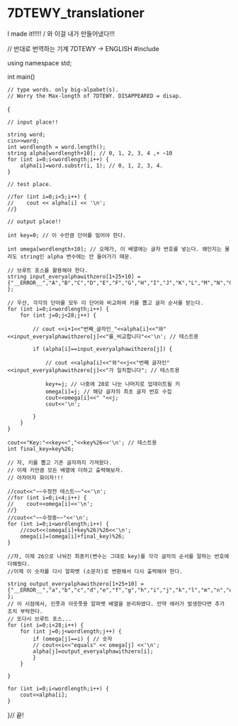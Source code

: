 # 7DTEWY_translationer
I made it!!!!! / 와 이걸 내가 만들어냈다!!!

// 반대로 번역하는 기계 7DTEWY -> ENGLISH
#include <iostream>

using namespace std;

int main()
    
    // type words. only big-alpabet(s).
    // Worry the Max-longth of 7DTEWY. DISAPPEARED = disap.
    
{   
    
    // input place!!
    
    string word;
    cin>>word;
    int wordlength = word.length();
    string alpha[wordlength+10]; // 0, 1, 2, 3, 4 ,+ ~10
    for (int i=0;i<wordlength;i++) {
        alpha[i]=word.substr(i, 1); // 0, 1, 2, 3, 4.
    }
    
    // test place.
    
    //for (int i=0;i<5;i++) {
    //    cout << alpha[i] << '\n';
    //}

    // output place!!
    
    int key=0; // 이 수만큼 단어를 밀어야 한다.
    
    int omega[wordlength+10]; // 오메가, 이 배열에는 글자 번호를 넣는다. 왜인지는 몰라도 string인 alpha 변수에는 안 들어가기 때문.
    
    // 브루트 포스를 활용해야 한다.
    string input_everyalphawithzero[1+25+10] = {"__ERROR__","A","B","C","D","E","F","G","H","I","J","K","L","M","N","O","P","Q","R","S","T","U","V","W","X","Y","Z" };
    
    // 우선, 각각의 단어를 모두 이 단어와 비교하여 키를 뽑고 글자 순서를 받는다.
    for (int i=0;i<wordlength;i++) {
        for (int j=0;j<28;j++) {
            
            // cout <<i+1<<"번째_글자인_"<<alpha[i]<<"와"<<input_everyalphawithzero[j]<<"를_비교합니다"<<'\n'; // 테스트용
            
            if (alpha[i]==input_everyalphawithzero[j]) {
                
                // cout <<alpha[i]<<"와"<<j<<"번째 글자인"<<input_everyalphawithzero[j]<<"가 일치합니다"; // 테스트용
                
                key+=j; // 나중에 28로 나눈 나머지로 업데이트될 키
                omega[i]=j; // 해당 글자의 최초 글자 번호 수집
                cout<<omega[i]<<" "<<j;
                cout<<'\n';
                
            }
        } 
    }
    
    cout<<"Key:"<<key<<","<<key%26<<'\n'; // 테스트용
    int final_key=key%26;
    
    // 자, 키를 뽑고 기존 글자까지 가져왔다.
    // 이제 키만큼 모든 배열에 더하고 출력해보자.
    // 아자아자 화이자!!!
    
    //cout<<"~~수정전 테스트~~"<<'\n';
    //for (int i=0;i<4;i++) {
    //    cout<<omega[i]<<'\n';
    //}
    //cout<<"~~수정중~~"<<'\n';
    for (int i=0;i<wordlength;i++) {
        //cout<<(omega[i]+key%26)%26<<'\n';
        omega[i]=(omega[i]+final_key)%26;
    }
    
    //자, 이제 26으로 나눠진 최종키(변수는 그대로 key)를 각각 글자의 순서를 말하는 번호에 더해줬다.
    //이제 이 숫자를 다시 알파벳 (소문자)로 변환해서 다시 출력해야 한다.
    
    string output_everyalphawithzero[1+25+10] = {"__ERROR__","a","b","c","d","e","f","g","h","i","j","k","l","m","n","o","p","q","r","s","t","u","v","w","x","y","z" };
    // 이 시점에서, 인풋과 아웃풋용 알파벳 배열을 분리하였다. 만약 에러가 발생한다면 추가 조치 부탁한다.
    // 또다시 브루트 포스...
    for (int i=0;i<28;i++) {
        for (int j=0;j<wordlength;j++) {
            if (omega[j]==i) { // 숫자
            // cout<<i<<"equals" << omega[j] <<'\n';
            alpha[j]=output_everyalphawithzero[i];
            }
        }
        
    }
    
    for (int i=0;i<wordlength;i++) {
        cout<<alpha[i];
    }


}// 끝!
